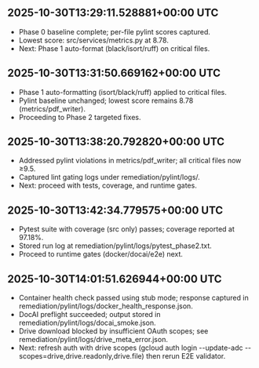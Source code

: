 ## 2025-10-30T13:29:11.528881+00:00 UTC
- Phase 0 baseline complete; per-file pylint scores captured.
- Lowest score: src/services/metrics.py at 8.78.
- Next: Phase 1 auto-format (black/isort/ruff) on critical files.

## 2025-10-30T13:31:50.669162+00:00 UTC
- Phase 1 auto-formatting (isort/black/ruff) applied to critical files.
- Pylint baseline unchanged; lowest score remains 8.78 (metrics/pdf_writer).
- Proceeding to Phase 2 targeted fixes.

## 2025-10-30T13:38:20.792820+00:00 UTC
- Addressed pylint violations in metrics/pdf_writer; all critical files now ≥9.5.
- Captured lint gating logs under remediation/pylint/logs/.
- Next: proceed with tests, coverage, and runtime gates.

## 2025-10-30T13:42:34.779575+00:00 UTC
- Pytest suite with coverage (src only) passes; coverage reported at 97.18%.
- Stored run log at remediation/pylint/logs/pytest_phase2.txt.
- Proceed to runtime gates (docker/docai/e2e) next.

## 2025-10-30T14:01:51.626944+00:00 UTC
- Container health check passed using stub mode; response captured in remediation/pylint/logs/docker_health_response.json.
- DocAI preflight succeeded; output stored in remediation/pylint/logs/docai_smoke.json.
- Drive download blocked by insufficient OAuth scopes; see remediation/pylint/logs/drive_meta_error.json.
- Next: refresh auth with drive scopes (gcloud auth login --update-adc --scopes=drive,drive.readonly,drive.file) then rerun E2E validator.

